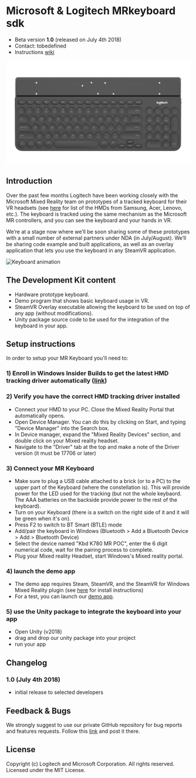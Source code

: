 # Microsoft & Logitech MRkeyboard sdk

- Beta version **1.0** (released on July 4th 2018)
- Contact: tobedefined
- Instructions [wiki](https://github.com/Logitech/logilabs_mrkeyboard_sdk/wiki)

![Keyboard image](/Logitech_MR_Keyboard.png?raw=true)

## Introduction
Over the past few months Logitech have been working closely with the Microsoft Mixed Reality team on prototypes of a tracked keyboard for their VR headsets (see [here](https://www.microsoft.com/en-us/store/collections/vrandmixedrealityheadsets) for list of the HMDs from Samsung, Acer, Lenovo, etc.). The keyboard is tracked using the same mechanism as the Microsoft MR controllers, and you can see the keyboard and your hands in VR.

We’re at a stage now where we’ll be soon sharing some of these prototypes with a small number of external partners under NDA (in July/August). We’ll be sharing code example and built applications, as well as an overlay application that lets you use the keyboard in any SteamVR application.

![Keyboard animation](/Logitech_MR_Keyboard.gif?raw=true)

## The Development Kit content
- Hardware prototype keyboard.
- Demo program that shows basic keyboard usage in VR.
- SteamVR Overlay executable allowing the keyboard to be used on top of any app (without modifications).
- Unity package source code to be used for the integration of the keyboard in your app.

## Setup instructions
In order to setup your MR Keyboard you'll need to: 

### 1) Enroll in Windows Insider Builds to get the latest HMD tracking driver automatically ([link](https://insider.windows.com/en-us/getting-started/))

### 2) Verify you have the correct HMD tracking driver installed
- Connect your HMD to your PC. Close the Mixed Reality Portal that automatically opens.
- Open Device Manager. You can do this by clicking on Start, and typing "Device Manager" into the Search box.
- In Device manager, expand the "Mixed Reality Devices" section, and double click on your Mixed reality headset.
- Navigate to the "Driver" tab at the top and make a note of the Driver version (it must be 17706 or later)

### 3) Connect your MR Keyboard 
- Make sure to plug a USB cable attached to a brick (or to a PC) to the upper part of the Keyboard (where the constellation is). This will provide power for the LED used for the tracking (but not the whole keybaord. The AAA batteries on the backside provide power to the rest of the keyboard).
- Turn on your Keyboard (there is a switch on the right side of it and it will be green when it's on).
- Press F2 to switch to BT Smart (BTLE) mode
- Add/pair the keyboard in Windows (Bluetooth > Add a Bluetooth Device > Add > Bluetooth Device) 
- Select the device named "Kbd K780 MR POC", enter the 6 digit numerical code, wait for the pairing process to complete.
- Plug your Mixed reality Headset, start Windows's Mixed reality portal.

### 4)  launch the demo app
- The demo app requires Steam, SteamVR, and the SteamVR for Windows Mixed Reality plugin (see [here](https://docs.microsoft.com/en-us/windows/mixed-reality/enthusiast-guide/using-steamvr-with-windows-mixed-reality) for install instructions)
- For a test, you can launch our [demo app](link).

### 5)  use the Unity package to integrate the keyboard into your app
- Open Unity (v2018)
- drag and drop our unity package into your project
- run your app


## Changelog
### 1.0 (July 4th 2018)
- initial release to selected developers

## Feedback & Bugs
We strongly suggest to use our private GitHub repository for bug reports and features requests. Follow this [link](https://github.com/Logitech/logilabs_mrkeyboard_sdk/issues) and post it there.

## License
Copyright (c) Logitech and Microsoft Corporation. All rights reserved.
Licensed under the MIT License.

